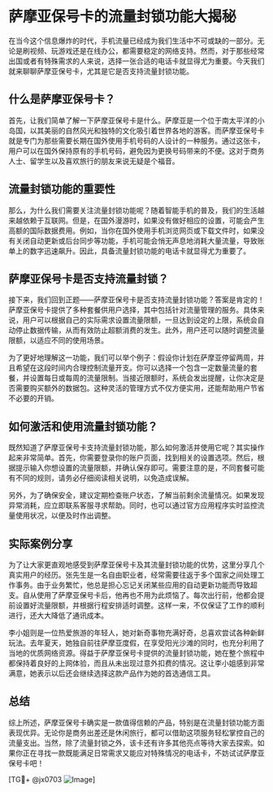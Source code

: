 # 萨摩亚保号卡的流量封锁功能大揭秘

在当今这个信息爆炸的时代，手机流量已经成为我们生活中不可或缺的一部分。无论是刷视频、玩游戏还是在线办公，都需要稳定的网络支持。然而，对于那些经常出国或者有特殊需求的人来说，选择一张合适的电话卡就显得尤为重要。今天我们就来聊聊萨摩亚保号卡，尤其是它是否支持流量封锁功能。

## 什么是萨摩亚保号卡？

首先，让我们简单了解一下萨摩亚保号卡是什么。萨摩亚是一个位于南太平洋的小岛国，以其美丽的自然风光和独特的文化吸引着世界各地的游客。而萨摩亚保号卡就是专门为那些需要长期在国外使用手机号码的人设计的一种服务。通过这张卡，用户可以在国外保持原有的手机号码，避免因为更换号码带来的不便。这对于商务人士、留学生以及喜欢旅行的朋友来说无疑是个福音。

## 流量封锁功能的重要性

那么，为什么我们需要关注流量封锁功能呢？随着智能手机的普及，我们的生活越来越依赖于互联网。但是，在国外漫游时，如果没有做好相应的设置，可能会产生高额的国际数据费用。例如，当你在国外使用手机浏览网页或下载文件时，如果没有关闭自动更新或后台同步等功能，手机可能会悄无声息地消耗大量流量，导致账单上的数字迅速飙升。因此，具备流量封锁功能的电话卡就显得尤为重要了。

## 萨摩亚保号卡是否支持流量封锁？

接下来，我们回到正题——萨摩亚保号卡是否支持流量封锁功能？答案是肯定的！萨摩亚保号卡提供了多种套餐供用户选择，其中包括针对流量管理的服务。具体来说，用户可以根据自己的实际需求设置流量限额，一旦达到设定的上限，系统会自动停止数据传输，从而有效防止超额消费的发生。此外，用户还可以随时调整流量限额，以适应不同的使用场景。

为了更好地理解这一功能，我们可以举个例子：假设你计划在萨摩亚停留两周，并且希望在这段时间内合理控制流量开支。你可以选择一个包含一定数量流量的套餐，并设置每日或每周的流量限制。当接近限额时，系统会发出提醒，让你决定是否需要购买额外的数据包。这种灵活的管理方式不仅方便实用，还能帮助用户节省不必要的开销。

## 如何激活和使用流量封锁功能？

既然知道了萨摩亚保号卡支持流量封锁功能，那么如何激活并使用它呢？其实操作起来非常简单。首先，你需要登录你的账户页面，找到相关的设置选项。然后，根据提示输入你想设置的流量限额，并确认保存即可。需要注意的是，不同套餐可能有不同的规则，请务必仔细阅读相关说明，以免造成误解。

另外，为了确保安全，建议定期检查账户状态，了解当前剩余流量情况。如果发现异常消耗，应立即联系客服寻求帮助。同时，也可以通过官方应用程序实时监控流量使用状况，以便及时作出调整。

## 实际案例分享

为了让大家更直观地感受到萨摩亚保号卡及其流量封锁功能的优势，这里分享几个真实用户的经历。张先生是一名自由职业者，经常需要往返于多个国家之间处理工作事务。由于业务繁忙，他总是担心忘记关闭某些应用的自动更新功能而导致超支。自从使用了萨摩亚保号卡后，他再也不用为此烦恼了。每次出行前，他都会提前设置好流量限额，并根据行程安排适时调整。这样一来，不仅保证了工作的顺利进行，还大大降低了通讯成本。

李小姐则是一位热爱旅游的年轻人，她对新奇事物充满好奇，总喜欢尝试各种新鲜玩法。去年夏天，她独自前往萨摩亚度假，在享受阳光沙滩的同时，也充分利用了当地的优质网络资源。得益于萨摩亚保号卡提供的流量封锁功能，她在整个旅程中都保持着良好的上网体验，而且从未出现过意外扣费的情况。这让李小姐感到非常满意，她表示以后还会继续选择这款产品作为她的首选通信工具。

## 总结

综上所述，萨摩亚保号卡确实是一款值得信赖的产品，特别是在流量封锁功能方面表现优异。无论你是商务出差还是休闲旅行，都可以借助这项服务轻松掌控自己的流量支出。当然，除了流量封锁之外，该卡还有许多其他亮点等待大家去探索。如果你正在寻找一款既能满足日常需求又能应对特殊情况的电话卡，不妨试试萨摩亚保号卡吧！

[TG💪+ @jx0703 ![Image](https://github.com/user-attachments/assets/dbca1d08-cadb-493c-b0ec-ad6f7a83f270)]